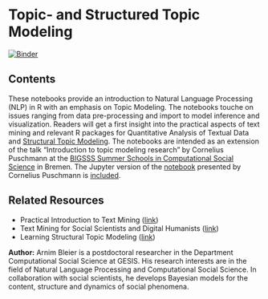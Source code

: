 # Topic- and Structured Topic Modeling

[![Binder](https://notebooks.gesis.org/binder/badge.svg)](https://notebooks.gesis.org/binder/v2/gh/arnim/stmdemo/master?filepath=index.ipynb)


## Contents

These notebooks provide an introduction to Natural Language Processing (NLP) in R with an emphasis on Topic Modeling. The notebooks touche on issues ranging from data pre-processing and import to model inference and visualization. Readers will get a first insight into the practical aspects of text mining and relevant R packages for Quantitative Analysis of Textual Data and [Structural Topic Modeling](https://www.structuraltopicmodel.com/). The notebooks are intended as an extension of the talk “Introduction to topic modeling research” by Cornelius Puschmann at the [BIGSSS Summer Schools in Computational Social Science](https://bigsss-css.jacobs-university.de/conflicts-2018-bremen/) in Bremen. The Jupyter version of the [notebook](http://rpubs.com/cbpuschmann/un-stm) presented by Cornelius Puschmann is [included](un-stm.ipynb).

## Related Resources
* Practical Introduction to Text Mining ([link](https://github.com/gesiscss/ptm/))
* Text Mining for Social Scientists and Digital Humanists ([link](https://tm4ss.github.io/))
* Learning Structural Topic Modeling ([link](https://github.com/dondealban/learning-stm/))


**Author:** Arnim Bleier is a postdoctoral researcher in the Department Computational Social Science at GESIS. His research interests are in the field of Natural Language Processing and Computational Social Science. In collaboration with social scientists, he develops Bayesian models for the content, structure and dynamics of social phenomena.